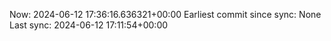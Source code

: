 Now: 2024-06-12 17:36:16.636321+00:00 Earliest commit since sync: None Last sync: 2024-06-12 17:11:54+00:00
